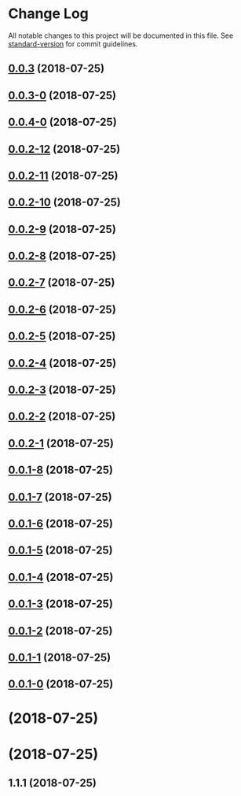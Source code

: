 # Change Log

All notable changes to this project will be documented in this file. See [standard-version](https://github.com/conventional-changelog/standard-version) for commit guidelines.

<a name="0.0.3"></a>
## [0.0.3](https://github.com/qinyuanbin/redux-adapter/compare/v0.0.3-0...v0.0.3) (2018-07-25)



<a name="0.0.3-0"></a>
## [0.0.3-0](https://github.com/qinyuanbin/redux-adapter/compare/v0.0.4-0...v0.0.3-0) (2018-07-25)



<a name="0.0.4-0"></a>
## [0.0.4-0](https://github.com/qinyuanbin/redux-adapter/compare/v0.0.2-12...v0.0.4-0) (2018-07-25)



<a name="0.0.2-12"></a>
## [0.0.2-12](https://github.com/qinyuanbin/redux-adapter/compare/v0.0.2-11...v0.0.2-12) (2018-07-25)



<a name="0.0.2-11"></a>
## [0.0.2-11](https://github.com/qinyuanbin/redux-adapter/compare/v0.0.2-10...v0.0.2-11) (2018-07-25)



<a name="0.0.2-10"></a>
## [0.0.2-10](https://github.com/qinyuanbin/redux-adapter/compare/v0.0.2-9...v0.0.2-10) (2018-07-25)



<a name="0.0.2-9"></a>
## [0.0.2-9](https://github.com/qinyuanbin/redux-adapter/compare/v0.0.2-8...v0.0.2-9) (2018-07-25)



<a name="0.0.2-8"></a>
## [0.0.2-8](https://github.com/qinyuanbin/redux-adapter/compare/v0.0.2-7...v0.0.2-8) (2018-07-25)



<a name="0.0.2-7"></a>
## [0.0.2-7](https://github.com/qinyuanbin/redux-adapter/compare/v0.0.2-6...v0.0.2-7) (2018-07-25)



<a name="0.0.2-6"></a>
## [0.0.2-6](https://github.com/qinyuanbin/redux-adapter/compare/v0.0.2-5...v0.0.2-6) (2018-07-25)



<a name="0.0.2-5"></a>
## [0.0.2-5](https://github.com/qinyuanbin/redux-adapter/compare/v0.0.2-4...v0.0.2-5) (2018-07-25)



<a name="0.0.2-4"></a>
## [0.0.2-4](https://github.com/qinyuanbin/redux-adapter/compare/v0.0.2-3...v0.0.2-4) (2018-07-25)



<a name="0.0.2-3"></a>
## [0.0.2-3](https://github.com/qinyuanbin/redux-adapter/compare/v0.0.2-2...v0.0.2-3) (2018-07-25)



<a name="0.0.2-2"></a>
## [0.0.2-2](https://github.com/qinyuanbin/redux-adapter/compare/v0.0.2-1...v0.0.2-2) (2018-07-25)



<a name="0.0.2-1"></a>
## [0.0.2-1](https://github.com/qinyuanbin/redux-adapter/compare/v0.0.1-8...v0.0.2-1) (2018-07-25)



<a name="0.0.1-8"></a>
## [0.0.1-8](https://github.com/qinyuanbin/redux-adapter/compare/v0.0.1-7...v0.0.1-8) (2018-07-25)



<a name="0.0.1-7"></a>
## [0.0.1-7](https://github.com/qinyuanbin/redux-adapter/compare/v0.0.1-6...v0.0.1-7) (2018-07-25)



<a name="0.0.1-6"></a>
## [0.0.1-6](https://github.com/qinyuanbin/redux-adapter/compare/v0.0.1-5...v0.0.1-6) (2018-07-25)



<a name="0.0.1-5"></a>
## [0.0.1-5](https://github.com/qinyuanbin/redux-adapter/compare/v0.0.1-4...v0.0.1-5) (2018-07-25)



<a name="0.0.1-4"></a>
## [0.0.1-4](https://github.com/qinyuanbin/redux-adapter/compare/v0.0.1-3...v0.0.1-4) (2018-07-25)



<a name="0.0.1-3"></a>
## [0.0.1-3](https://github.com/qinyuanbin/redux-adapter/compare/v0.0.1-2...v0.0.1-3) (2018-07-25)



<a name="0.0.1-2"></a>
## [0.0.1-2](https://github.com/qinyuanbin/redux-adapter/compare/v0.0.1-1...v0.0.1-2) (2018-07-25)



<a name="0.0.1-1"></a>
## [0.0.1-1](https://github.com/qinyuanbin/redux-adapter/compare/v0.0.1-0...v0.0.1-1) (2018-07-25)



<a name="0.0.1-0"></a>
## [0.0.1-0](https://github.com/qinyuanbin/redux-adapter/compare/v1.1.1...v0.0.1-0) (2018-07-25)



<a name=""></a>
# [](https://github.com/qinyuanbin/redux-adapter/compare/v1.1.1...v) (2018-07-25)



<a name=""></a>
# [](https://github.com/qinyuanbin/redux-adapter/compare/v1.1.1...v) (2018-07-25)



<a name="1.1.1"></a>
## 1.1.1 (2018-07-25)
